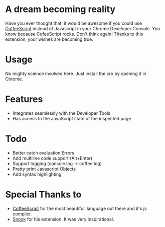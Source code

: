 # A dream becoming reality
Have you ever thought that, it would be awesome if you could use [CoffeeScript](http://coffeescript.org/) instead of Javascript in your Chrome Developer Console. You know because CofeeScript rocks.
Don't think again! Thanks to this extension, your wishes are becoming true.

# Usage
No mighty science involved here. Just install the crx by opening it in Chrome.

# Features
* Integrates seamlessly with the Developer Tools
* Has access to the JavaScript state of the inspected page

# Todo
* Better catch evaluation Errors
* Add multiline code support (Alt+Enter)
* Support logging (console.log -> coffee.log)
* Pretty print Javascript Objects
* Add syntax highlighting 

# Special Thanks to
* [CoffeeScript](http://coffeescript.org/) for the most beautifull language out there and it's js compiler.
* [Snook](http://snook.ca/archives/browsers/coffeeconsole) for his extension. It was very inspirational.


